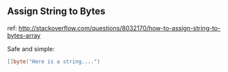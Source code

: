 ## Assign String to Bytes
ref: http://stackoverflow.com/questions/8032170/how-to-assign-string-to-bytes-array

Safe and simple:
```go
[]byte("Here is a string....")
```
